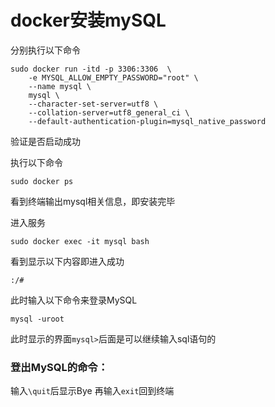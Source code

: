 # docker安装mySQL
分别执行以下命令
```
sudo docker run -itd -p 3306:3306  \
    -e MYSQL_ALLOW_EMPTY_PASSWORD="root" \
    --name mysql \
    mysql \
    --character-set-server=utf8 \
    --collation-server=utf8_general_ci \
    --default-authentication-plugin=mysql_native_password
```
验证是否启动成功

执行以下命令
```
sudo docker ps
```
看到终端输出mysql相关信息，即安装完毕

进入服务
```
sudo docker exec -it mysql bash
```
看到显示以下内容即进入成功
```
:/#
```
此时输入以下命令来登录MySQL
```
mysql -uroot
```
此时显示的界面```mysql>```后面是可以继续输入sql语句的

### 登出MySQL的命令：

输入```\quit```后显示Bye
再输入```exit```回到终端

